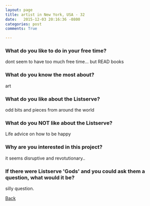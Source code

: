 ```yaml
---
layout: page
title: artist in New York, USA - 32
date:   2015-12-03 20:16:36 -0800
categories: post
comments: True

---
```


### What do you like to do in your free time?
<p>dont seem to have too much free time... but READ books</p>

### What do you know the most about?
<p>art</p>

### What do you like about the Listserve?
<p>odd bits and pieces from around the world</p>

### What do you NOT like about the Listserve?
<p>Life advice on how to be happy</p>

### Why are you interested in this project?
<p>it seems disruptive and revotutionary..</p>

### If there were Listserve 'Gods' and you could ask them a question, what would it be?
<p>silly question.</p>

[Back][1]

[1]: /home/responders/all